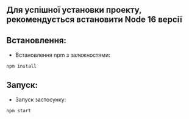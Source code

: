 ## Для успішної установки проекту, рекомендується встановити Node 16 версії

## Встановлення:
- Встановлення npm з залежностями:
```
npm install
```

## Запуск:
- Запуск застосунку:
```
npm start
```
